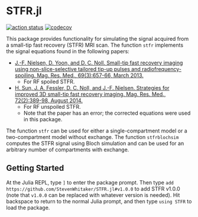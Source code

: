 # STFR.jl

[![action status](https://github.com/StevenWhitaker/STFR.jl/actions/workflows/runtests.yml/badge.svg)](https://github.com/StevenWhitaker/STFR.jl/actions)
[![codecov](https://codecov.io/gh/StevenWhitaker/STFR.jl/branch/main/graph/badge.svg?token=7OQodIVYIV)](https://codecov.io/gh/StevenWhitaker/STFR.jl)

This package provides functionality for simulating the signal acquired from a
small-tip fast recovery (STFR) MRI scan. The function `stfr` implements the
signal equations found in the following papers:

- [J.-F. Nielsen, D. Yoon, and D. C. Noll. Small-tip fast recovery imaging using non-slice-selective tailored tip-up pulses and radiofrequency-spoiling. Mag. Res. Med., 69(3):657-66, March 2013.](https://onlinelibrary.wiley.com/doi/full/10.1002/mrm.24289)
    - For RF spoiled STFR.
- [H. Sun, J. A. Fessler, D. C. Noll, and J.-F. Nielsen. Strategies for improved 3D small-tip fast recovery imaging. Mag. Res. Med., 72(2):389-98, August 2014.](https://onlinelibrary.wiley.com/doi/abs/10.1002/mrm.24947)
    - For RF unspoiled STFR.
    - Note that the paper has an error; the corrected equations were used in
      this package.

The function `stfr` can be used for either a single-compartment model or a
two-compartment model without exchange. The function `stfrblochsim` computes
the STFR signal using Bloch simulation and can be used for an arbitrary number
of compartments with exchange.

## Getting Started
At the Julia REPL, type `]` to enter the package prompt. Then type
`add https://github.com/StevenWhitaker/STFR.jl#v1.0.0` to add STFR v1.0.0
(note that `v1.0.0` can be replaced with whatever version is needed). Hit
backspace to return to the normal Julia prompt, and then type `using STFR` to
load the package.
